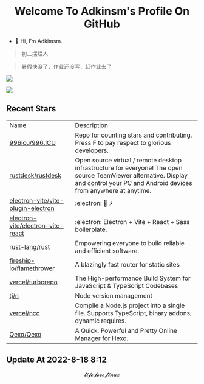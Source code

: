 <h1 align="center">Welcome To Adkinsm's Profile On GitHub</h1>

- 👋 Hi, I’m Adkimsm.

> 初二摆烂人

> 暑假快没了，作业还没写，赶作业去了

![](https://github-readme-stats.vercel.app/api?username=adkimsm&show_icons=true&count_private=true&hide=prs&theme=default_repocard)

![](https://github-readme-stats.vercel.app/api/top-langs/?username=adkimsm&layout=compact)

## Recent Stars

<table>
  <tr>
    <td>Name</td>
    <td>Description</td>
  </tr>
  
  <tr>
    <td><a href=https://github.com/996icu/996.ICU>996icu/996.ICU</a></td>
    <td>Repo for counting stars and contributing. Press F to pay respect to glorious developers.</td>
  </tr>
  <tr>
    <td><a href=https://github.com/rustdesk/rustdesk>rustdesk/rustdesk</a></td>
    <td>Open source virtual / remote desktop infrastructure for everyone! The open source TeamViewer alternative. Display and control your PC and Android devices from anywhere at anytime.</td>
  </tr>
  <tr>
    <td><a href=https://github.com/electron-vite/vite-plugin-electron>electron-vite/vite-plugin-electron</a></td>
    <td>:electron: 🔗 ⚡️</td>
  </tr>
  <tr>
    <td><a href=https://github.com/electron-vite/electron-vite-react>electron-vite/electron-vite-react</a></td>
    <td>:electron: Electron + Vite + React + Sass boilerplate.</td>
  </tr>
  <tr>
    <td><a href=https://github.com/rust-lang/rust>rust-lang/rust</a></td>
    <td>Empowering everyone to build reliable and efficient software.</td>
  </tr>
  <tr>
    <td><a href=https://github.com/fireship-io/flamethrower>fireship-io/flamethrower</a></td>
    <td>A blazingly fast router for static sites</td>
  </tr>
  <tr>
    <td><a href=https://github.com/vercel/turborepo>vercel/turborepo</a></td>
    <td>The High-performance Build System for JavaScript & TypeScript Codebases</td>
  </tr>
  <tr>
    <td><a href=https://github.com/tj/n>tj/n</a></td>
    <td>Node version management</td>
  </tr>
  <tr>
    <td><a href=https://github.com/vercel/ncc>vercel/ncc</a></td>
    <td>Compile a Node.js project into a single file. Supports TypeScript, binary addons, dynamic requires.</td>
  </tr>
  <tr>
    <td><a href=https://github.com/Qexo/Qexo>Qexo/Qexo</a></td>
    <td>A Quick, Powerful and Pretty Online Manager for Hexo. </td>
  </tr>
</table>

Update At 2022-8-18    8:12
---
<p align="center">𝓵𝓲𝓯𝓮,𝓵𝓸𝓿𝓮,𝓵𝓲𝓷𝓾𝔁</p>
